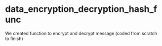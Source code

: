 # data_encryption_decryption_hash_func
We created function to encrypt and decrypt message (coded from scratch to finish)
